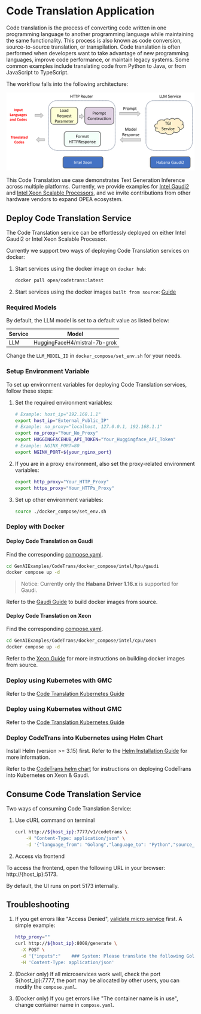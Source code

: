 # Code Translation Application

Code translation is the process of converting code written in one programming language to another programming language while maintaining the same functionality. This process is also known as code conversion, source-to-source translation, or transpilation. Code translation is often performed when developers want to take advantage of new programming languages, improve code performance, or maintain legacy systems. Some common examples include translating code from Python to Java, or from JavaScript to TypeScript.

The workflow falls into the following architecture:

![architecture](./assets/img/code_trans_architecture.png)

This Code Translation use case demonstrates Text Generation Inference across multiple platforms. Currently, we provide examples for [Intel Gaudi2](https://www.intel.com/content/www/us/en/products/details/processors/ai-accelerators/gaudi-overview.html) and [Intel Xeon Scalable Processors](https://www.intel.com/content/www/us/en/products/details/processors/xeon.html), and we invite contributions from other hardware vendors to expand OPEA ecosystem.

## Deploy Code Translation Service

The Code Translation service can be effortlessly deployed on either Intel Gaudi2 or Intel Xeon Scalable Processor.

Currently we support two ways of deploying Code Translation services on docker:

1. Start services using the docker image on `docker hub`:

   ```bash
   docker pull opea/codetrans:latest
   ```

2. Start services using the docker images `built from source`: [Guide](./docker_compose/intel/cpu/xeon/README.md)

### Required Models

By default, the LLM model is set to a default value as listed below:

| Service | Model                         |
| ------- | ----------------------------- |
| LLM     | HuggingFaceH4/mistral-7b-grok |

Change the `LLM_MODEL_ID` in `docker_compose/set_env.sh` for your needs.

### Setup Environment Variable

To set up environment variables for deploying Code Translation services, follow these steps:

1. Set the required environment variables:

   ```bash
   # Example: host_ip="192.168.1.1"
   export host_ip="External_Public_IP"
   # Example: no_proxy="localhost, 127.0.0.1, 192.168.1.1"
   export no_proxy="Your_No_Proxy"
   export HUGGINGFACEHUB_API_TOKEN="Your_Huggingface_API_Token"
   # Example: NGINX_PORT=80
   export NGINX_PORT=${your_nginx_port}
   ```

2. If you are in a proxy environment, also set the proxy-related environment variables:

   ```bash
   export http_proxy="Your_HTTP_Proxy"
   export https_proxy="Your_HTTPs_Proxy"
   ```

3. Set up other environment variables:

   ```bash
   source ./docker_compose/set_env.sh
   ```

### Deploy with Docker

#### Deploy Code Translation on Gaudi

Find the corresponding [compose.yaml](./docker_compose/intel/hpu/gaudi/compose.yaml).

```bash
cd GenAIExamples/CodeTrans/docker_compose/intel/hpu/gaudi
docker compose up -d
```

> Notice: Currently only the **Habana Driver 1.16.x** is supported for Gaudi.

Refer to the [Gaudi Guide](./docker_compose/intel/hpu/gaudi/README.md) to build docker images from source.

#### Deploy Code Translation on Xeon

Find the corresponding [compose.yaml](./docker_compose/intel/cpu/xeon/compose.yaml).

```bash
cd GenAIExamples/CodeTrans/docker_compose/intel/cpu/xeon
docker compose up -d
```

Refer to the [Xeon Guide](./docker_compose/intel/cpu/xeon/README.md) for more instructions on building docker images from source.

### Deploy using Kubernetes with GMC

Refer to the [Code Translation Kubernetes Guide](./kubernetes/intel/README_gmc.md)

### Deploy using Kubernetes without GMC

Refer to the [Code Translation Kubernetes Guide](./kubernetes/intel/README.md)

### Deploy CodeTrans into Kubernetes using Helm Chart

Install Helm (version >= 3.15) first. Refer to the [Helm Installation Guide](https://helm.sh/docs/intro/install/) for more information.

Refer to the [CodeTrans helm chart](https://github.com/opea-project/GenAIInfra/tree/main/helm-charts/codetrans/README.md) for instructions on deploying CodeTrans into Kubernetes on Xeon & Gaudi.

## Consume Code Translation Service

Two ways of consuming Code Translation Service:

1. Use cURL command on terminal

   ```bash
   curl http://${host_ip}:7777/v1/codetrans \
       -H "Content-Type: application/json" \
       -d '{"language_from": "Golang","language_to": "Python","source_code": "package main\n\nimport \"fmt\"\nfunc main() {\n    fmt.Println(\"Hello, World!\");\n}"}'
   ```

2. Access via frontend

To access the frontend, open the following URL in your browser: http://{host_ip}:5173.

By default, the UI runs on port 5173 internally.

## Troubleshooting

1. If you get errors like "Access Denied", [validate micro service](https://github.com/opea-project/GenAIExamples/tree/main/CodeTrans/docker_compose/intel/cpu/xeon/README.md#validate-microservices) first. A simple example:

   ```bash
   http_proxy=""
   curl http://${host_ip}:8008/generate \
     -X POST \
     -d '{"inputs":"    ### System: Please translate the following Golang codes into  Python codes.    ### Original codes:    '\'''\'''\''Golang    \npackage main\n\nimport \"fmt\"\nfunc main() {\n    fmt.Println(\"Hello, World!\");\n    '\'''\'''\''    ### Translated codes:","parameters":{"max_tokens":17, "do_sample": true}}' \
     -H 'Content-Type: application/json'
   ```

2. (Docker only) If all microservices work well, check the port ${host_ip}:7777, the port may be allocated by other users, you can modify the `compose.yaml`.

3. (Docker only) If you get errors like "The container name is in use", change container name in `compose.yaml`.

